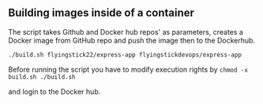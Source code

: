 ## Building images inside of a container

The script takes Github and Docker hub repos' as parameters, creates a Docker image from GitHub repo and push the image then to the Dockerhub.

````./build.sh flyingstick22/express-app flyingstickdevops/express-app````

Before running the script you have to modify execution rights by ````chmod -x build.sh ./build.sh````

and login to the Docker hub.

